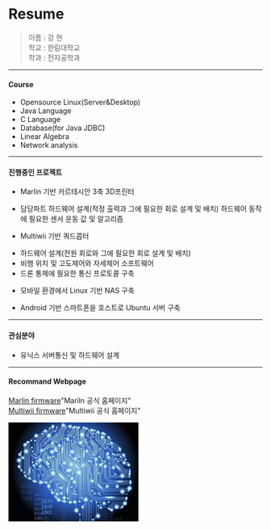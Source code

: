  Resume
===========

> 이름 : 강 현  
> 학교 : 한림대학교  
> 학과 : 전자공학과
- - -

#### Course
* Opensource Linux(Server&Desktop)
* Java Language
* C Language
* Database(for Java JDBC)
* Linear Algebra
* Network analysis  
- - -

#### 진행중인 프로젝트
* Marlin 기반 카르테시안 3축 3D프린터
 - 담당파트
  하드웨어 설계(적정 출력과 그에 필요한 회로 설계 및 배치)
  하드웨어 동작에 필요한 센서 운동 값 및 알고리즘
  
* Multiwii 기반 쿼드콥터
 - 하드웨어 설계(전원 회로와 그에 필요한 회로 설계 및 배치)
 - 비행 위치 및 고도제어와 자세제어 소프트웨어
 - 드론 통제에 필요한 통신 프로토콜 구축
 
* 모바일 환경에서 Linux 기반 NAS 구축
 - Android 기반 스마트폰을 호스트로 Ubuntu 서버 구축
- - -

#### 관심분야
 * 유닉스 서버통신 및 하드웨어 설계
- - -

#### Recommand Webpage
[Marlin firmware](http://marlinfw.org/)"Mariln 공식 홈페이지"  
[Multiwii firmware](http://www.multiwii.com/)"Multiwii 공식 홈페이지"  

![Alt text](/aaa.jpg)

